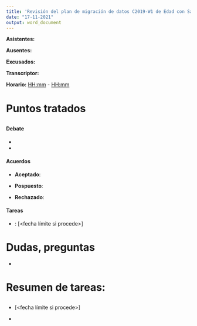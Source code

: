 ```yaml
---
title: 'Revisión del plan de migración de datos C2019-W1 de Edad con Salud'
date: "17-11-2021"
output: word_document
---
```


**Asistentes:** <nombres y apellidos de asistentes>

**Ausentes:** <!-- # Eliminar si innecesario -->

**Excusados:** <!-- # Eliminar si innecesario -->

**Transcriptor:** <nombre de asistente>

**Horario:** <HH:mm> - <HH:mm> <!-- # Hora inicio - hora fin -->


# Puntos tratados

## <Asunto> <!-- # Replicar tantas veces como sea necesario -->

#### Debate <!-- # Eliminar si innecesario -->

- <!-- # Rellenar y/o añadir puntos según se necesite -->
  
- 
  
#### Acuerdos <!-- # Eliminar si innecesario; elminar/repetir cada punto según se necesite -->

- **Aceptado**: 

- **Pospuesto**: 

- **Rechazado**: 
  
#### Tareas

- **<Miembro>**: <Tarea> [<fecha límite si procede>] <!-- # Replicar tantas veces como sea necesario -->

# Dudas, preguntas <!-- # Eliminar si innecesario -->

- <!-- # Rellenar y/o añadir puntos según se necesite -->

# **Resumen de tareas:**

## <Miembro>

- <Tarea> [<fecha límite si procede>]

- 

